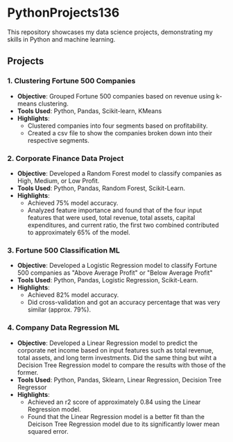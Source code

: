 # PythonProjects136

This repository showcases my data science projects, demonstrating my skills in Python and machine learning. 

## Projects

### 1.  Clustering Fortune 500 Companies
- **Objective**: Grouped Fortune 500 companies based on revenue using k-means clustering.
- **Tools Used**: Python, Pandas, Scikit-learn, KMeans
- **Highlights**:
  - Clustered companies into four segments based on profitability.
  - Created a csv file to show the companies broken down into their respective segments.

### 2. Corporate Finance Data Project
- **Objective**: Developed a Random Forest model to classify companies as High, Medium, or Low Profit.
- **Tools Used**: Python, Pandas, Random Forest, Scikit-Learn.
- **Highlights**:
  - Achieved 75% model accuracy.
  - Analyzed feature importance and found that of the four input features that were used, total revenue, total assets, capital expenditures, and current ratio, the first two combined contributed to approximately 65% of the model.

### 3. Fortune 500 Classification ML 
- **Objective**: Developed a Logistic Regression model to classify Fortune 500 companies as "Above Average Profit" or "Below Average Profit"
- **Tools Used**: Python, Pandas, Logistic Regression, Scikit-Learn.
- **Highlights**:
  - Achieved 82% model accuracy.
  - Did cross-validation and got an accuracy percentage that was very similar (approx. 79%). 


### 4. Company Data Regression ML
- **Objective**: Developed a Linear Regression model to predict the corporate net income based on input features such as total revenue, total assets, and long term investments. Did the same thing but wiht a Decision Tree Regression model to compare the results with those of the former. 
- **Tools Used**: Python, Pandas, Sklearn, Linear Regression, Decision Tree Regressor
- **Highlights**:
  - Achieved an r2 score of approximately 0.84 using the Linear Regression model.
  - Found that the Linear Regression model is a better fit than the Deicison Tree Regression model due to its significantly lower mean squared error.

 
